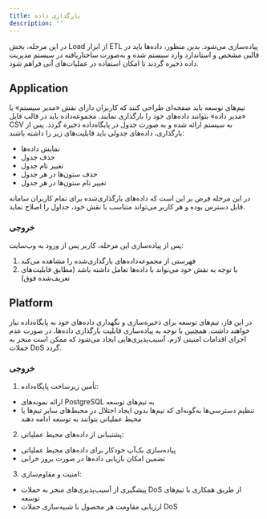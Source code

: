 ```yaml
---
title: بارگذاری داده
description: ''
---
```


در این مرحله، بخش
Load
از ابزار
ETL
پیاده‌سازی می‌شود. بدین منظور، داده‌ها باید در قالبی مشخص و استاندارد وارد سیستم شده و به‌صورت ساختاریافته در سیستم
مدیریت داده ذخیره گردند تا امکان استفاده در عملیات‌های آتی فراهم شود.

## Application

تیم‌های توسعه باید صفحه‌ای طراحی کنند که کاربران دارای نقش «مدیر سیستم» یا «مدیر داده» بتوانند داده‌های خود را بارگذاری
نمایند. مجموعه‌داده باید در قالب فایل
CSV
به سیستم ارائه شده و به صورت جدول در پایگاه‌داده ذخیره گردد. پس از بارگذاری، داده‌های جدولی
باید قابلیت‌های زیر را داشته باشند:

- نمایش داده‌ها
- حذف جدول
- تغییر نام جدول
- حذف ستون‌ها در هر جدول
- تغییر نام ستون‌ها در هر جدول

در این مرحله فرض بر این است که داده‌های بارگذاری‌شده برای تمام کاربران سامانه قابل دسترس بوده و هر کاربر می‌تواند متناسب
با نقش خود، جداول را اصلاح نماید.

### خروجی

پس از پیاده‌سازی این مرحله، کاربر پس از ورود به وب‌سایت:

1. فهرستی از مجموعه‌داده‌های بارگذاری‌شده را مشاهده می‌کند
2. با توجه به نقش خود می‌تواند با داده‌ها تعامل داشته باشد (مطابق قابلیت‌های تعریف‌شده فوق)

## Platform

در این فاز، تیم‌های توسعه برای ذخیره‌سازی و نگهداری داده‌های خود به پایگاه‌داده نیاز خواهند داشت. همچنین با توجه به
پیاده‌سازی قابلیت بارگذاری داده‌ها، در صورت عدم اجرای اقدامات امنیتی لازم، آسیب‌پذیری‌هایی ایجاد می‌شود که ممکن است منجر
به حملات
DoS
گردد.

### خروجی

1. تأمین زیرساخت پایگاه‌داده:

- ارائه نمونه‌های
  PostgreSQL
  به تیم‌های توسعه
- تنظیم دسترسی‌ها به‌گونه‌ای که تیم‌ها بدون ایجاد اختلال در محیط‌های سایر تیم‌ها یا محیط عملیاتی بتوانند به توسعه ادامه
  دهند

2. پشتیبانی از داده‌های محیط عملیاتی:

- پیاده‌سازی بک‌آپ خودکار برای داده‌های محیط عملیاتی
- تضمین امکان بازیابی داده‌ها در صورت بروز خرابی

3. امنیت و مقاوم‌سازی:

- پیشگیری از آسیب‌پذیری‌های منجر به حملات
  DoS
  از طریق همکاری با تیم‌های توسعه
- ارزیابی مقاومت هر محصول با شبیه‌سازی حملات
  DoS